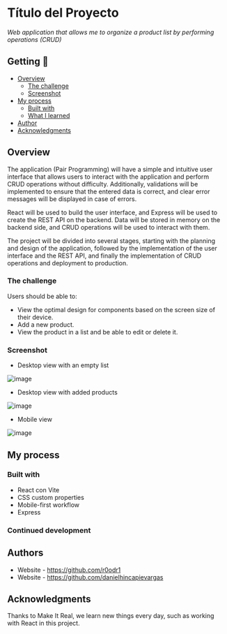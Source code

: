 # Título del Proyecto

_Web application that allows me to organize a product list by performing operations (CRUD)_

## Getting 🚀

- [Overview](#overview)
  - [The challenge](#the-challenge)
  - [Screenshot](#screenshot)
- [My process](#my-process)
  - [Built with](#built-with)
  - [What I learned](#what-i-learned)
- [Author](#author)
- [Acknowledgments](#acknowledgments)


## Overview

The application (Pair Programming) will have a simple and intuitive user interface that allows users to interact with the application and perform CRUD operations without difficulty. Additionally, validations will be implemented to ensure that the entered data is correct, and clear error messages will be displayed in case of errors.

React will be used to build the user interface, and Express will be used to create the REST API on the backend. Data will be stored in memory on the backend side, and CRUD operations will be used to interact with them.

The project will be divided into several stages, starting with the planning and design of the application, followed by the implementation of the user interface and the REST API, and finally the implementation of CRUD operations and deployment to production.

### The challenge

Users should be able to:

- View the optimal design for components based on the screen size of their device.
- Add a new product.
- View the product in a list and be able to edit or delete it.

### Screenshot
- Desktop view with an empty list

![image](https://github.com/danielhincapievargas/my-product-site-backend/assets/126527883/33c11cbf-5d64-4511-9464-c96d3deb0c5c)

- Desktop view with added products

![image](https://github.com/danielhincapievargas/my-product-site-backend/assets/126527883/8341e5f0-33c2-4c61-aee9-f603a6195771)


- Mobile view

![image](https://github.com/danielhincapievargas/my-product-site-backend/assets/126527883/bdaf8893-2446-49ef-93f1-d5b0a3749db0)


## My process

### Built with

- React con Vite
- CSS custom properties
- Mobile-first workflow
- Express

### Continued development

## Authors

- Website - https://github.com/r0odr1
- Website - https://github.com/danielhincapievargas

## Acknowledgments

Thanks to Make It Real, we learn new things every day, such as working with React in this project.

